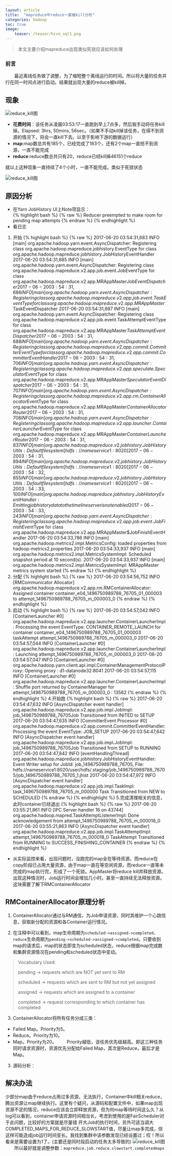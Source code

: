 ```yaml
---
layout: article
title:  "mapreduce中reduce一直被kill分析"
categories: hadoop
toc: true
image:
    teaser: /teaser/hive_sql1.png
---
```


> 本文主要介绍mapreduce出现类似死锁应该如何处理


### 前言
&emsp;&emsp;最近离线任务做了调整，为了缩短整个离线运行的时间。所以将大量的任务并行在同一时间点进行启动。结果就出现大量的reduce被kill掉。
## 现象
![reduce_kill图](/images/hadoop/reduce/reduce_kill1.png)

* __花费时间__：该任务从凌晨03:53:17一直跑到早上7点多，然后我手动将任务kill掉。Elapsed:	3hrs, 50mins, 56sec。（如果不手动kill掉该任务，在得不到资源的情况下，将会一直kill下去。以至于影响下游的数据运行）
* __map__:map数总共有185个，已经完成了183个，还有2个map一直抢不到资源，一直不能完成
* __reduce__:reduce数总共只有20，reduce已经kill掉46151个reduce

就以上这种现象一直持续了4个小时，一直不能完成。类似于死锁状态

![reduce_kill图](/images/hadoop/reduce/reduce_kill2.png)
## 原因分析
* 在Yarn JobHistory UI上Note项显示：	
{% highlight bash %}
{% raw %}
Reducer preempted to make room for pending map attempts
{% endraw %}
{% endhighlight %}
* 看日志
1. 开始 
{% highlight bash %}
{% raw %}
2017-06-20 03:54:31,683 INFO [main] org.apache.hadoop.yarn.event.AsyncDispatcher: Registering class org.apache.hadoop.mapreduce.jobhistory.EventType for class org.apache.hadoop.mapreduce.jobhistory.JobHistoryEventHandler
2017-06-20 03:54:31,685 INFO [main] org.apache.hadoop.yarn.event.AsyncDispatcher: Registering class org.apache.hadoop.mapreduce.v2.app.job.event.JobEventType for class org.apache.hadoop.mapreduce.v2.app.MRAppMaster$JobEventDispatcher
2017-06-20 03:54:31,686 INFO [main] org.apache.hadoop.yarn.event.AsyncDispatcher: Registering class org.apache.hadoop.mapreduce.v2.app.job.event.TaskEventType for class org.apache.hadoop.mapreduce.v2.app.MRAppMaster$TaskEventDispatcher
2017-06-20 03:54:31,687 INFO [main] org.apache.hadoop.yarn.event.AsyncDispatcher: Registering class org.apache.hadoop.mapreduce.v2.app.job.event.TaskAttemptEventType for class org.apache.hadoop.mapreduce.v2.app.MRAppMaster$TaskAttemptEventDispatcher
2017-06-20 03:54:31,688 INFO [main] org.apache.hadoop.yarn.event.AsyncDispatcher: Registering class org.apache.hadoop.mapreduce.v2.app.commit.CommitterEventType for class org.apache.hadoop.mapreduce.v2.app.commit.CommitterEventHandler
2017-06-20 03:54:31,706 INFO [main] org.apache.hadoop.yarn.event.AsyncDispatcher: Registering class org.apache.hadoop.mapreduce.v2.app.speculate.Speculator$EventType for class org.apache.hadoop.mapreduce.v2.app.MRAppMaster$SpeculatorEventDispatcher
2017-06-20 03:54:31,707 INFO [main] org.apache.hadoop.yarn.event.AsyncDispatcher: Registering class org.apache.hadoop.mapreduce.v2.app.rm.ContainerAllocator$EventType for class org.apache.hadoop.mapreduce.v2.app.MRAppMaster$ContainerAllocatorRouter
2017-06-20 03:54:31,708 INFO [main] org.apache.hadoop.yarn.event.AsyncDispatcher: Registering class org.apache.hadoop.mapreduce.v2.app.launcher.ContainerLauncher$EventType for class org.apache.hadoop.mapreduce.v2.app.MRAppMaster$ContainerLauncherRouter
2017-06-20 03:54:31,837 INFO [main] org.apache.hadoop.mapreduce.v2.jobhistory.JobHistoryUtils: Default file system [hdfs://nameservice1:8020]
2017-06-20 03:54:31,894 INFO [main] org.apache.hadoop.mapreduce.v2.jobhistory.JobHistoryUtils: Default file system [hdfs://nameservice1:8020]
2017-06-20 03:54:32,855 INFO [main] org.apache.hadoop.mapreduce.v2.jobhistory.JobHistoryUtils: Default file system [hdfs://nameservice1:8020]
2017-06-20 03:54:33,100 INFO [main] org.apache.hadoop.mapreduce.jobhistory.JobHistoryEventHandler: Emitting job history data to the timeline server is not enabled
2017-06-20 03:54:33,243 INFO [main] org.apache.hadoop.yarn.event.AsyncDispatcher: Registering class org.apache.hadoop.mapreduce.v2.app.job.event.JobFinishEvent$Type for class org.apache.hadoop.mapreduce.v2.app.MRAppMaster$JobFinishEventHandler
2017-06-20 03:54:33,786 INFO [main] org.apache.hadoop.metrics2.impl.MetricsConfig: loaded properties from hadoop-metrics2.properties
2017-06-20 03:54:33,937 INFO [main] org.apache.hadoop.metrics2.impl.MetricsSystemImpl: Scheduled snapshot period at 10 second(s).
2017-06-20 03:54:33,937 INFO [main] org.apache.hadoop.metrics2.impl.MetricsSystemImpl: MRAppMaster metrics system started
{% endraw %}
{% endhighlight %}
2. 分配
{% highlight bash %}
{% raw %}
2017-06-20 03:54:56,752 INFO [RMCommunicator Allocator] org.apache.hadoop.mapreduce.v2.app.rm.RMContainerAllocator: Assigned container container_e04_1496750989788_76705_01_000003 to attempt_1496750989788_76705_m_000003_0
{% endraw %}
{% endhighlight %}
3. 启动
{% highlight bash %}
{% raw %}
2017-06-20 03:54:57,042 INFO [ContainerLauncher #0] org.apache.hadoop.mapreduce.v2.app.launcher.ContainerLauncherImpl: Processing the event EventType: CONTAINER_REMOTE_LAUNCH for container container_e04_1496750989788_76705_01_000003 taskAttempt attempt_1496750989788_76705_m_000003_0
2017-06-20 03:54:57,044 INFO [ContainerLauncher #0] org.apache.hadoop.mapreduce.v2.app.launcher.ContainerLauncherImpl: Launching attempt_1496750989788_76705_m_000003_0
2017-06-20 03:54:57,047 INFO [ContainerLauncher #0] org.apache.hadoop.yarn.client.api.impl.ContainerManagementProtocolProxy: Opening proxy : d1-datanode32:8041
2017-06-20 03:54:57,115 INFO [ContainerLauncher #0] org.apache.hadoop.mapreduce.v2.app.launcher.ContainerLauncherImpl: Shuffle port returned by ContainerManager for attempt_1496750989788_76705_m_000003_0 : 13562
{% endraw %}
{% endhighlight %}
4.开始跑
{% highlight bash %}
{% raw %}
2017-06-20 03:54:47,632 INFO [AsyncDispatcher event handler] org.apache.hadoop.mapreduce.v2.app.job.impl.JobImpl: job_1496750989788_76705Job Transitioned from INITED to SETUP
2017-06-20 03:54:47,635 INFO [CommitterEvent Processor #0] org.apache.hadoop.mapreduce.v2.app.commit.CommitterEventHandler: Processing the event EventType: JOB_SETUP
2017-06-20 03:54:47,642 INFO [AsyncDispatcher event handler] org.apache.hadoop.mapreduce.v2.app.job.impl.JobImpl: job_1496750989788_76705Job Transitioned from SETUP to RUNNING
2017-06-20 03:54:47,842 INFO [eventHandlingThread] org.apache.hadoop.mapreduce.jobhistory.JobHistoryEventHandler: Event Writer setup for JobId: job_1496750989788_76705, File: hdfs://nameservice1:8020/user/hdfs/.staging/job_1496750989788_76705/job_1496750989788_76705_1.jhist
2017-06-20 03:54:47,972 INFO [AsyncDispatcher event handler] org.apache.hadoop.mapreduce.v2.app.job.impl.TaskImpl: task_1496750989788_76705_m_000000 Task Transitioned from NEW to SCHEDULED
{% endraw %}
{% endhighlight %}
5.完成清理相关的信息，此时container已经退出
{% highlight bash %}
{% raw %}
2017-06-20 03:55:21,861 INFO [IPC Server handler 16 on 43744] org.apache.hadoop.mapred.TaskAttemptListenerImpl: Done acknowledgement from attempt_1496750989788_76705_m_000018_0
2017-06-20 03:55:21,863 INFO [AsyncDispatcher event handler] org.apache.hadoop.mapreduce.v2.app.job.impl.TaskAttemptImpl: attempt_1496750989788_76705_m_000018_0 TaskAttempt Transitioned from RUNNING to SUCCESS_FINISHING_CONTAINER
{% endraw %}
{% endhighlight %}
* 从实际监控来看，出现问题时，没跑完的map全在等待资源，而reduce在copy阶段已占用大量资源，由于map一直在等空闲资源，而reduce一直等未完成的map执行完，形成了一个死锁。AppMaster将reduce kill并释放资源。出现这种情况时，Job运行时间会增加几小时。甚至一直持续无法释放资源。这块需要了解下RMContainerAllocator
## RMContainerAllocator原理分析

1. ContainerAllocator通过与RM通信，为Job申请资源，同时其维护一个心跳信息，获取新分配的资源和各Container运行情况。

2. 在注释中可以看到，map生命周期为`scheduled->assigned->completed，reduce`生命周期为`pending->scheduled->assigned->completed`。只要收到map的请求后，map的状态即变为scheduled状态，reduce根据map完成数和集群资源情况在pending和scheduled状态中变动。
> Vocabulary Used:
> 
> pending -> requests which are NOT yet sent to RM
> 
> scheduled -> requests which are sent to RM but not yet assigned
> 
> assigned -> requests which are assigned to a container
> 
> completed -> request corresponding to which container has completed
3. ContainerAllocator将所有任务分成三类：
* Failed Map。Priority为5。
* Reduce。Priority为10。
* Map。Priority为20。
&emsp;&emsp;Priority越低，该任务优先级越高。即这三种任务同时请求资源时，资源优先分配给Failed Map，其次是Reduce，最后才是Map。
3. 源码分析：
## 解决办法
少部分map由于reduce占用过多资源，无法执行，Container中kill相关reduce，腾出资源让map继续执行。这里有个疑问，从源码和配置文件中，如果map出现资源不足的情况，reduce应该会立即释放资源，但为何map等待时间这么久？从log可以看到，container申请资源时间相当长，考虑到使用的是FairScheduler对于此问题，比较好的方案就是尽量错
开大Job的执行时间，另外可适当调大COMPLETED_MAPS_FOR_REDUCE_SLOWSTART值，尽量让map多完成，但这样可能造成job运行时间变长。我找到集群中该参数发现已经设置过；哎！所以看来是需要设置为1了。(主要还是同时段启动的任务太多导致的)
![reduce_kill图](/images/hadoop/reduce/reduce_kill3.png)
&emsp;&emsp;所以最好就是调整参数：`mapreduce.job.reduce.slowstart.completedmaps`